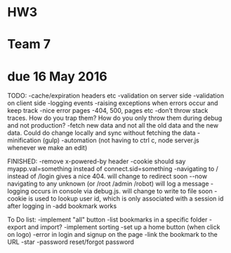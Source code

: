 # HW3
# Team 7
# due 16 May 2016

TODO:
-cache/expiration headers etc
-validation on server side
-validation on client side
-logging events
-raising exceptions when errors occur and keep track
-nice error pages
-404, 500, pages etc
-don’t throw stack traces. How do you trap them? How do you only throw them during debug and not production?
-fetch new data and not all the old data and the new data. Could do change locally and sync without fetching the data
-minification (gulp)
-automation (not having to ctrl c, node server.js whenever we make an edit)

FINISHED:
-remove x-powered-by header
-cookie should say myapp.val=something instead of connect.sid=something
-navigating to / instead of /login gives a nice 404. will change to redirect soon
--now navigating to any unknown (or /root /admin /robot) will log a message
-logging occurs in console via debug.js. will change to write to file soon
-cookie is used to lookup user id, which is only associated with a session id after logging in
-add bookmark works

To Do list:
-implement "all" button
-list bookmarks in a specific folder
-export and import?
-implement sorting
-set up a home button (when click on logo)
-error in login and signup on the page
-link the bookmark to the URL
-star
-password reset/forgot password
